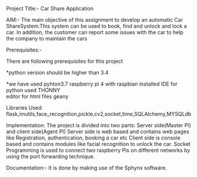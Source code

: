 Project Title:- Car Share Application

AIM:-
The main objective  of this assignment  to develop  an  automatic Car  ShareSystem.This system can be  used to book, find and unlock and lock a car. In addition, the customer can report some issues with the car to help the company to maintain the cars

Prerequisites:-

There are following prerequisites for this project 

*python version should be higher than 3.4

*we have used pyhton3.7
raspberry pi 4 with raspbian installed 
IDE for python used THONNY  
editor for html files geany

Libraries Used: 
flask,imutils,face_recognition,pickle,cv2,socket,time,SQLAlchemy,MYSQLdb

Implementation:
The project is divided into two parts: Server side(Master PI) and client side(Agent PI)
Server side is web based and contains web pages like Registration, authentication, booking a car etc
Client side is console based and contains modules like facial recognition to unlock the car.
Socket Programming is used to connect two raspberry Pis on different networks by using the port forwarding technique.

Documentation:-
It is done by making use of the Sphynx software.













